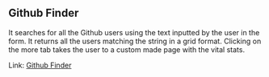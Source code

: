 ## Github Finder 

It searches for all the Github users using the text inputted by the user in the form. It returns all the users matching the string in a grid format. Clicking on the more tab takes the user to a custom made page with the vital stats.

Link: [Github Finder](https://findergithubprofile1234567.netlify.app/)
